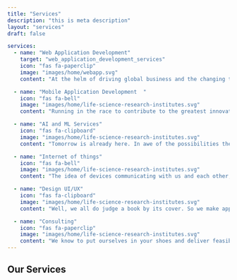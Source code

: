 ```yaml
---
title: "Services"
description: "this is meta description"
layout: "services"
draft: false

services:
  - name: "Web Application Development"
    target: "web_application_development_services"
    icon: "fas fa-paperclip"
    image: "images/home/webapp.svg"
    content: "At the helm of driving global business and the changing times is web development..."

  - name: "Mobile Application Development  "
    icon: "fas fa-bell"
    image: "images/home/life-science-research-institutes.svg"
    content: "Running in the race to contribute to the greatest innovation of the 21st century, yet..."

  - name: "AI and ML Services"
    icon: "fas fa-clipboard"
    image: "images/home/life-science-research-institutes.svg"
    content: "Tomorrow is already here. In awe of the possibilities the future has to offer excited us to contribute more..."

  - name: "Internet of things"
    icon: "fas fa-bell"
    image: "images/home/life-science-research-institutes.svg"
    content: "The idea of devices communicating with us and each other, opens up a futuristic lifestyle..."

  - name: "Design UI/UX"
    icon: "fas fa-clipboard"
    image: "images/home/life-science-research-institutes.svg"
    content: "Well, we all do judge a book by its cover. So we make apps that you can't refuse to use..."

  - name: "Consulting"
    icon: "fas fa-paperclip"
    image: "images/home/life-science-research-institutes.svg"
    content: "We know to put ourselves in your shoes and deliver feasible solutions necessary for your business..."
---
```


## Our **Services**
